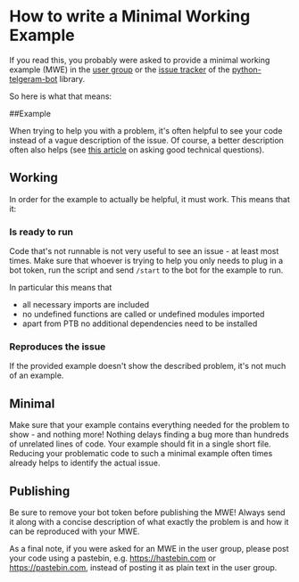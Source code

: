# How to write a Minimal Working Example

If you read this, you probably were asked to provide a minimal working example (MWE) in the [user group](https://t.me/pythontelegrambotgroup) or the [issue tracker](https://github.com/python-telegram-bot/python-telegram-bot/issues) of the [python-telgeram-bot](https://python-telegram-bot.org) library.

So here is what that means:

##Example

When trying to help you with a problem, it's often helpful to see your code instead of a vague description of the issue. Of course, a better description often also helps (see [this article](https://github.com/python-telegram-bot/python-telegram-bot/wiki/Ask-Right) on asking good technical questions).

## Working
In order for the example to actually be helpful, it must work. This means that it:

### Is ready to run
Code that's not runnable is not very useful to see an issue - at least most times. Make sure that whoever is trying to help you only needs to plug in a bot token, run the script and send `/start` to the bot for the example to run.

In particular this means that

* all necessary imports are included
* no undefined functions are called or undefined modules imported
* apart from PTB no additional dependencies need to be installed

### Reproduces the issue
If the provided example doesn't show the described problem, it's not much of an example.

## Minimal
Make sure that your example contains everything needed for the problem to show - and nothing more! Nothing delays finding a bug more than hundreds of unrelated lines of code. Your example should fit in a single short file. Reducing your problematic code to such a minimal example often times already helps to identify the actual issue.

## Publishing
Be sure to remove your bot token before publishing the MWE!
Always send it along with a concise description of what exactly the problem is and how it can be reproduced with your MWE.

As a final note, if you were asked for an MWE in the user group, please post your code using a pastebin, e.g. https://hastebin.com or https://pastebin.com, instead of posting it as plain text in the user group.